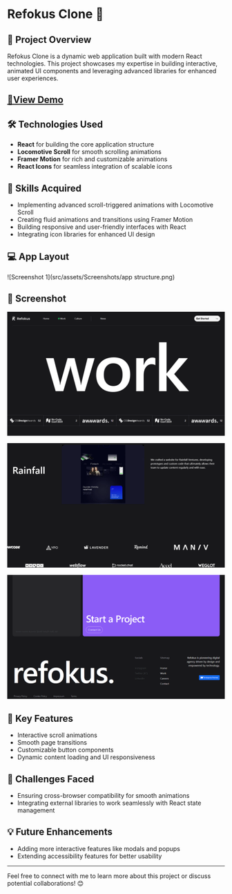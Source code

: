 # Refokus Clone 🎨 

## 🚀 Project Overview
Refokus Clone is a dynamic web application built with modern React technologies. This project showcases my expertise in building interactive, animated UI components and leveraging advanced libraries for enhanced user experiences.

## [🔗View Demo](https://refokusreinterpret.netlify.app/)

## 🛠️ Technologies Used
- **React** for building the core application structure
- **Locomotive Scroll** for smooth scrolling animations
- **Framer Motion** for rich and customizable animations
- **React Icons** for seamless integration of scalable icons

## 🌟 Skills Acquired
- Implementing advanced scroll-triggered animations with Locomotive Scroll
- Creating fluid animations and transitions using Framer Motion
- Building responsive and user-friendly interfaces with React
- Integrating icon libraries for enhanced UI design

## 💻 App Layout
![Screenshot 1](src/assets/Screenshots/app structure.png)

## 📸 Screenshot
![Screenshot 2](src/assets/Screenshots/img.png)

![Screenshot 3](src/assets/Screenshots/img_1.png)

![Screenshot 4](src/assets/Screenshots/img_2.png)



## 🎯 Key Features
- Interactive scroll animations
- Smooth page transitions
- Customizable button components
- Dynamic content loading and UI responsiveness

## 🚧 Challenges Faced
- Ensuring cross-browser compatibility for smooth animations
- Integrating external libraries to work seamlessly with React state management

## 💡 Future Enhancements
- Adding more interactive features like modals and popups
- Extending accessibility features for better usability





---

Feel free to connect with me to learn more about this project or discuss potential collaborations! 😊

